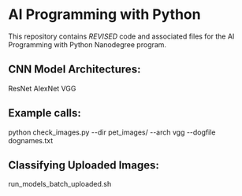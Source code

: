 # AI Programming with Python
This repository contains _REVISED_ code and associated files for the AI Programming with Python Nanodegree program.

## CNN Model Architectures:
ResNet
AlexNet
VGG

## Example calls:
python check_images.py --dir pet_images/ --arch vgg --dogfile dognames.txt

## Classifying Uploaded Images:
run_models_batch_uploaded.sh


